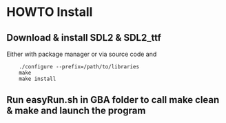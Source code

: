 # HOWTO Install

## Download & install SDL2 & SDL2_ttf

Either with package manager or via source code and

```
    ./configure --prefix=/path/to/libraries
    make
    make install
```

## Run easyRun.sh in GBA folder to call make clean & make and launch the program